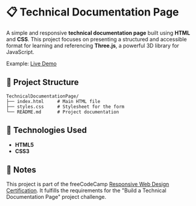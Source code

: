 # 📋 Technical Documentation Page

A simple and responsive **technical documentation page** built using **HTML** and **CSS**. This project focuses on presenting a structured and accessible format for learning and referencing **Three.js**, a powerful 3D library for JavaScript.

Example: [Live Demo](https://technical-documentation-page-teal.vercel.app/)

## 📁 Project Structure

```
TechnicalDocumentationPage/
├── index.html     # Main HTML file
├── styles.css     # Stylesheet for the form
└── README.md      # Project documentation
```

## 🔧 Technologies Used

- **HTML5**
- **CSS3**

## 📌 Notes

This project is part of the freeCodeCamp [Responsive Web Design Certification](https://www.freecodecamp.org/certification/DenXDev/responsive-web-design).
It fulfills the requirements for the "Build a Technical Documentation Page" project challenge.
